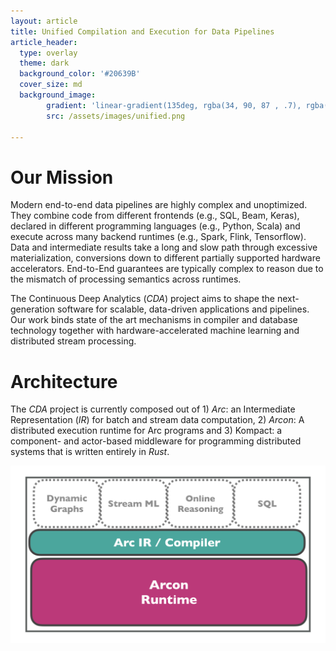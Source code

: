 ```yaml
---
layout: article
title: Unified Compilation and Execution for Data Pipelines
article_header:
  type: overlay
  theme: dark
  background_color: '#20639B'
  cover_size: md
  background_image:
        gradient: 'linear-gradient(135deg, rgba(34, 90, 87 , .7), rgba(139, 34, 139, .7))'
        src: /assets/images/unified.png

---
```


Our Mission
========

Modern end-to-end data pipelines are highly complex and unoptimized. They combine code from different frontends (e.g., SQL, Beam, Keras), declared in different programming languages (e.g., Python, Scala) and execute across many backend runtimes (e.g., Spark, Flink, Tensorflow). Data and intermediate results take a long and slow path through excessive materialization, conversions down to different partially supported hardware accelerators. End-to-End guarantees are typically complex to reason due to the mismatch of processing semantics across runtimes.

The Continuous Deep Analytics (*CDA*) project aims to shape the next-generation software for scalable, data-driven applications and pipelines. Our work binds state of the art mechanisms in compiler and database technology together with 
hardware-accelerated machine learning and distributed stream processing. 


Architecture
==========

The *CDA* project is currently composed out of 1) *Arc*: an Intermediate Representation (*IR*) for batch and stream data computation, 2) *Arcon*: A distributed execution runtime for Arc programs and 3) Kompact: a component- and actor-based middleware for programming distributed systems that is written entirely in *Rust*.

![Architecture of CDA](/assets/images/overview.png)


	
